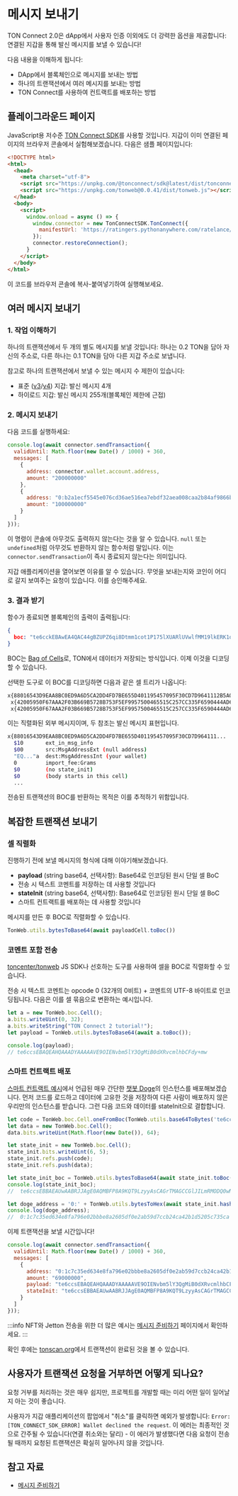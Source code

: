 # 메시지 보내기

TON Connect 2.0은 dApp에서 사용자 인증 이외에도 더 강력한 옵션을 제공합니다: 연결된 지갑을 통해 발신 메시지를 보낼 수 있습니다!

다음 내용을 이해하게 됩니다:

- DApp에서 블록체인으로 메시지를 보내는 방법
- 하나의 트랜잭션에서 여러 메시지를 보내는 방법
- TON Connect를 사용하여 컨트랙트를 배포하는 방법

## 플레이그라운드 페이지

JavaScript용 저수준 [TON Connect SDK](https://github.com/ton-connect/sdk/tree/main/packages/sdk)를 사용할 것입니다. 지갑이 이미 연결된 페이지의 브라우저 콘솔에서 실험해보겠습니다. 다음은 샘플 페이지입니다:

```html
<!DOCTYPE html>
<html>
  <head>
    <meta charset="utf-8">
    <script src="https://unpkg.com/@tonconnect/sdk@latest/dist/tonconnect-sdk.min.js"></script>
    <script src="https://unpkg.com/tonweb@0.0.41/dist/tonweb.js"></script>
  </head>
  <body>
    <script>
      window.onload = async () => {
        window.connector = new TonConnectSDK.TonConnect({
          manifestUrl: 'https://ratingers.pythonanywhere.com/ratelance/tonconnect-manifest.json'
        });
        connector.restoreConnection();
      }
    </script>
  </body>
</html>
```

이 코드를 브라우저 콘솔에 복사-붙여넣기하여 실행해보세요.

## 여러 메시지 보내기

### 1. 작업 이해하기

하나의 트랜잭션에서 두 개의 별도 메시지를 보낼 것입니다: 하나는 0.2 TON을 담아 자신의 주소로, 다른 하나는 0.1 TON을 담아 다른 지갑 주소로 보냅니다.

참고로 하나의 트랜잭션에서 보낼 수 있는 메시지 수 제한이 있습니다:

- 표준 ([v3](/v3/documentation/smart-contracts/contracts-specs/wallet-contracts#wallet-v3)/[v4](/v3/documentation/smart-contracts/contracts-specs/wallet-contracts#wallet-v4)) 지갑: 발신 메시지 4개
- 하이로드 지갑: 발신 메시지 255개(블록체인 제한에 근접)

### 2. 메시지 보내기

다음 코드를 실행하세요:

```js
console.log(await connector.sendTransaction({
  validUntil: Math.floor(new Date() / 1000) + 360,
  messages: [
    {
      address: connector.wallet.account.address,
      amount: "200000000"
    },
    {
      address: "0:b2a1ecf5545e076cd36ae516ea7ebdf32aea008caa2b84af9866becb208895ad",
      amount: "100000000"
    }
  ]
}));
```

이 명령이 콘솔에 아무것도 출력하지 않는다는 것을 알 수 있습니다. `null` 또는 `undefined`처럼 아무것도 반환하지 않는 함수처럼 말입니다. 이는 `connector.sendTransaction`이 즉시 종료되지 않는다는 의미입니다.

지갑 애플리케이션을 열어보면 이유를 알 수 있습니다. 무엇을 보내는지와 코인이 어디로 갈지 보여주는 요청이 있습니다. 이를 승인해주세요.

### 3. 결과 받기

함수가 종료되면 블록체인의 출력이 출력됩니다:

```json
{
  boc: "te6cckEBAwEA4QAC44gBZUPZ6qi8Dtmm1cot1P175lXUARlUVwlfMM19lkERK1oCUB3RqDxAFnPpeo191X/jiimn9Bwnq3zwcU/MMjHRNN5sC5tyymBV3SJ1rjyyscAjrDDFAIV/iE+WBySEPP9wCU1NGLsfcvVgAAACSAAYHAECAGhCAFlQ9nqqLwO2abVyi3U/XvmVdQBGVRXCV8wzX2WQRErWoAmJaAAAAAAAAAAAAAAAAAAAAGZCAFlQ9nqqLwO2abVyi3U/XvmVdQBGVRXCV8wzX2WQRErWnMS0AAAAAAAAAAAAAAAAAAADkk4U"
}
```

BOC는 [Bag of Cells](/v3/concepts/dive-into-ton/ton-blockchain/cells-as-data-storage)로, TON에서 데이터가 저장되는 방식입니다. 이제 이것을 디코딩할 수 있습니다.

선택한 도구로 이 BOC를 디코딩하면 다음과 같은 셀 트리가 나옵니다:

```bash
x{88016543D9EAA8BC0ED9A6D5CA2DD4FD7BE655D401195457095F30CD7D9641112B5A02501DD1A83C401673E97A8D7DD57FE38A29A7F41C27AB7CF0714FCC3231D134DE6C0B9B72CA6055DD2275AE3CB2B1C023AC30C500857F884F960724843CFF70094D4D18BB1F72F5600000024800181C_}
 x{42005950F67AAA2F03B669B5728B753F5EF9957500465515C257CC335F6590444AD6A00989680000000000000000000000000000}
 x{42005950F67AAA2F03B669B5728B753F5EF9957500465515C257CC335F6590444AD69CC4B40000000000000000000000000000}
```

이는 직렬화된 외부 메시지이며, 두 참조는 발신 메시지 표현입니다.

```bash
x{88016543D9EAA8BC0ED9A6D5CA2DD4FD7BE655D401195457095F30CD7D964111...
  $10       ext_in_msg_info
  $00       src:MsgAddressExt (null address)
  "EQ..."a  dest:MsgAddressInt (your wallet)
  0         import_fee:Grams
  $0        (no state_init)
  $0        (body starts in this cell)
  ...
```

전송된 트랜잭션의 BOC를 반환하는 목적은 이를 추적하기 위함입니다.

## 복잡한 트랜잭션 보내기

### 셀 직렬화

진행하기 전에 보낼 메시지의 형식에 대해 이야기해보겠습니다.

- **payload** (string base64, 선택사항): Base64로 인코딩된 원시 단일 셀 BoC
 - 전송 시 텍스트 코멘트를 저장하는 데 사용할 것입니다
- **stateInit** (string base64, 선택사항): Base64로 인코딩된 원시 단일 셀 BoC
 - 스마트 컨트랙트를 배포하는 데 사용할 것입니다

메시지를 만든 후 BOC로 직렬화할 수 있습니다.

```js
TonWeb.utils.bytesToBase64(await payloadCell.toBoc())
```

### 코멘트 포함 전송

[toncenter/tonweb](https://github.com/toncenter/tonweb) JS SDK나 선호하는 도구를 사용하여 셀을 BOC로 직렬화할 수 있습니다.

전송 시 텍스트 코멘트는 opcode 0 (32개의 0비트) + 코멘트의 UTF-8 바이트로 인코딩됩니다. 다음은 이를 셀 묶음으로 변환하는 예시입니다.

```js
let a = new TonWeb.boc.Cell();
a.bits.writeUint(0, 32);
a.bits.writeString("TON Connect 2 tutorial!");
let payload = TonWeb.utils.bytesToBase64(await a.toBoc());

console.log(payload);
// te6ccsEBAQEAHQAAADYAAAAAVE9OIENvbm5lY3QgMiB0dXRvcmlhbCFdy+mw
```

### 스마트 컨트랙트 배포

[스마트 컨트랙트 예시](/v3/documentation/smart-contracts/overview#examples-of-smart-contracts)에서 언급된 매우 간단한 [챗봇 Doge](https://github.com/LaDoger/doge.fc)의 인스턴스를 배포해보겠습니다. 먼저 코드를 로드하고 데이터에 고유한 것을 저장하여 다른 사람이 배포하지 않은 우리만의 인스턴스를 받습니다. 그런 다음 코드와 데이터를 stateInit으로 결합합니다.

```js
let code = TonWeb.boc.Cell.oneFromBoc(TonWeb.utils.base64ToBytes('te6cckEBAgEARAABFP8A9KQT9LzyyAsBAGrTMAGCCGlJILmRMODQ0wMx+kAwi0ZG9nZYcCCAGMjLBVAEzxaARfoCE8tqEssfAc8WyXP7AN4uuM8='));
let data = new TonWeb.boc.Cell();
data.bits.writeUint(Math.floor(new Date()), 64);

let state_init = new TonWeb.boc.Cell();
state_init.bits.writeUint(6, 5);
state_init.refs.push(code);
state_init.refs.push(data);

let state_init_boc = TonWeb.utils.bytesToBase64(await state_init.toBoc());
console.log(state_init_boc);
//  te6ccsEBBAEAUwAABRJJAgE0AQMBFP8A9KQT9LzyyAsCAGrTMAGCCGlJILmRMODQ0wMx+kAwi0ZG9nZYcCCAGMjLBVAEzxaARfoCE8tqEssfAc8WyXP7AAAQAAABhltsPJ+MirEd

let doge_address = '0:' + TonWeb.utils.bytesToHex(await state_init.hash());
console.log(doge_address);
//  0:1c7c35ed634e8fa796e02bbbe8a2605df0e2ab59d7ccb24ca42b1d5205c735ca
```

이제 트랜잭션을 보낼 시간입니다!

```js
console.log(await connector.sendTransaction({
  validUntil: Math.floor(new Date() / 1000) + 360,
  messages: [
    {
      address: "0:1c7c35ed634e8fa796e02bbbe8a2605df0e2ab59d7ccb24ca42b1d5205c735ca",
      amount: "69000000",
      payload: "te6ccsEBAQEAHQAAADYAAAAAVE9OIENvbm5lY3QgMiB0dXRvcmlhbCFdy+mw",
      stateInit: "te6ccsEBBAEAUwAABRJJAgE0AQMBFP8A9KQT9LzyyAsCAGrTMAGCCGlJILmRMODQ0wMx+kAwi0ZG9nZYcCCAGMjLBVAEzxaARfoCE8tqEssfAc8WyXP7AAAQAAABhltsPJ+MirEd"
    }
  ]
}));
```

:::info
NFT와 Jetton 전송을 위한 더 많은 예시는 [메시지 준비하기](/v3/guidelines/ton-connect/guidelines/preparing-messages) 페이지에서 확인하세요.
:::

확인 후에는 [tonscan.org](https://tonscan.org/tx/pCA8LzWlCRTBc33E2y-MYC7rhUiXkhODIobrZVVGORg=)에서 트랜잭션이 완료된 것을 볼 수 있습니다.

## 사용자가 트랜잭션 요청을 거부하면 어떻게 되나요?

요청 거부를 처리하는 것은 매우 쉽지만, 프로젝트를 개발할 때는 미리 어떤 일이 일어날지 아는 것이 좋습니다.

사용자가 지갑 애플리케이션의 팝업에서 "취소"를 클릭하면 예외가 발생합니다: `Error: [TON_CONNECT_SDK_ERROR] Wallet declined the request`. 이 에러는 최종적인 것으로 간주될 수 있습니다(연결 취소와는 달리) - 이 에러가 발생했다면 다음 요청이 전송될 때까지 요청된 트랜잭션은 확실히 일어나지 않을 것입니다.

## 참고 자료

- [메시지 준비하기](/v3/guidelines/ton-connect/guidelines/preparing-messages)
